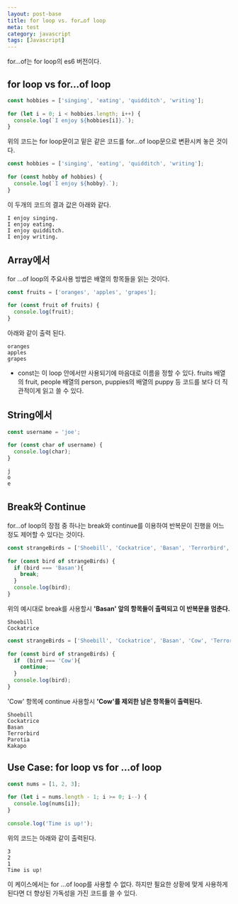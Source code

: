 ```yaml
---
layout: post-base
title: for loop vs. for…of loop
meta: test
category: javascript
tags: [Javascript]
---
```

for...of는 for loop의 es6 버전이다.

## for loop vs for…of loop

```js
const hobbies = ['singing', 'eating', 'quidditch', 'writing'];
 
for (let i = 0; i < hobbies.length; i++) {
  console.log(`I enjoy ${hobbies[i]}.`);
}
```

위의 코드는 for loop문이고 밑은 같은 코드를 for...of loop문으로 변환시켜 놓은 것이다.

```js
const hobbies = ['singing', 'eating', 'quidditch', 'writing'];
 
for (const hobby of hobbies) {
  console.log(`I enjoy ${hobby}.`);
}
```

이 두개의 코드의 결과 값은 아래와 같다.

```text
I enjoy singing.
I enjoy eating.
I enjoy quidditch.
I enjoy writing.
```

## Array에서

for ...of loop의 주요사용 방법은 배열의 항목들을 읽는 것이다.

```js
const fruits = ['oranges', 'apples', 'grapes'];
 
for (const fruit of fruits) {
  console.log(fruit);
}
```

아래와 같이 출력 된다.

```text
oranges
apples
grapes
```

* const는 이 loop 안에서만 사용되기에 마음대로 이름을 정할 수 있다. fruits 배열의 fruit, people 배열의 person, puppies의 배열의 puppy 등 코드를 보다 더 직관적이게 읽고 쓸 수 있다.

## String에서

```js
const username = 'joe';
 
for (const char of username) {
  console.log(char);
}
```

```text
j
o
e
```

## Break와 Continue

for...of loop의 장점 중 하나는 break와 continue를 이용하여 반복문이 진행을 어느 정도 제어할 수 있다는 것이다.

```js
const strangeBirds = ['Shoebill', 'Cockatrice', 'Basan', 'Terrorbird','Parotia','Kakapo'];
 
for (const bird of strangeBirds) {
  if (bird === 'Basan'){ 
    break; 
  }
  console.log(bird);
}
```

위의 예시대로 break를 사용할시 **'Basan' 앞의 항목들이 출력되고 이 반복문을 멈춘다.**

```text
Shoebill
Cockatrice
```

```js
const strangeBirds = ['Shoebill', 'Cockatrice', 'Basan', 'Cow', 'Terrorbird', 'Parotia', 'Kakapo'];
 
for (const bird of strangeBirds) {
  if  (bird === 'Cow'){
    continue;
  }
  console.log(bird);
}
```

'Cow' 항목에 continue 사용할시 **'Cow'를 제외한 남은 항목들이 출력된다.**

```text
Shoebill
Cockatrice
Basan
Terrorbird
Parotia
Kakapo
```

## Use Case: for loop vs for ...of loop

```js
const nums = [1, 2, 3];
 
for (let i = nums.length - 1; i >= 0; i--) {
  console.log(nums[i]);
}
 
console.log('Time is up!');
```

위의 코드는 아래와 같이 출력된다.

```text
3
2
1
Time is up! 
```

이 케이스에서는 for ...of loop를 사용할 수 없다. 하지만 필요한 상황에 맞게 사용하게 된다면 더 향상된 가독성을 가진 코드를 쓸 수 있다.
